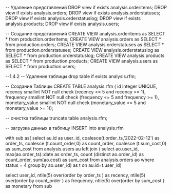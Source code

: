-- Удаление представлений
DROP view if exists analysis.orderitems;
DROP view if exists analysis.orders;
DROP view if exists analysis.orderstatuses;
DROP view if exists analysis.orderstatuslog;
DROP view if exists analysis.products;
DROP view if exists analysis.users;

-- Создание представлений
CREATE VIEW analysis.orderitems as SELECT * from production.orderitems;
CREATE VIEW analysis.orders as SELECT * from production.orders;
CREATE VIEW analysis.orderstatuses as SELECT * from production.orderstatuses;
CREATE VIEW analysis.orderstatuslog as SELECT * from production.orderstatuslog;
CREATE VIEW analysis.products as SELECT * from production.products;
CREATE VIEW analysis.users as SELECT * from production.users;


--1.4.2
-- Удаление таблицы
drop table if exists analysis.rfm;

--  Создание Таблицы
CREATE TABLE analysis.rfm (
	id integer UNIQUE,
	recency smallint NOT null check (recency <= 5 and recency >= 1),
	frequency smallint NOT null check (frequency <= 5 and frequency >= 1),
	monetary_value smallint NOT null check (monetary_value <= 5 and monetary_value >= 1));


-- очистка таблицы
truncate table analysis.rfm;

-- загрузка данных в таблицу
INSERT into analysis.rfm

with sub as(
select au.id as user_id, coalesce(t.order_ts,'2022-02-12') as order_ts, coalesce (t.count_order,0) as count_order, coalesce (t.sum_cost,0) as sum_cost
from analysis.users au
left join (
	select ao.user_id, max(ao.order_ts)::date as order_ts, count (distinct ao.order_id) as count_order, sum(ao.cost) as sum_cost
	from analysis.orders ao
	where status = 4
	group by ao.user_id) as t
on au.id=t.user_id)

select user_id, ntile(5) over(order by order_ts ) as recency, ntile(5) over(order by count_order ) as frequency, ntile(5) over(order by sum_cost ) as monetary
from sub